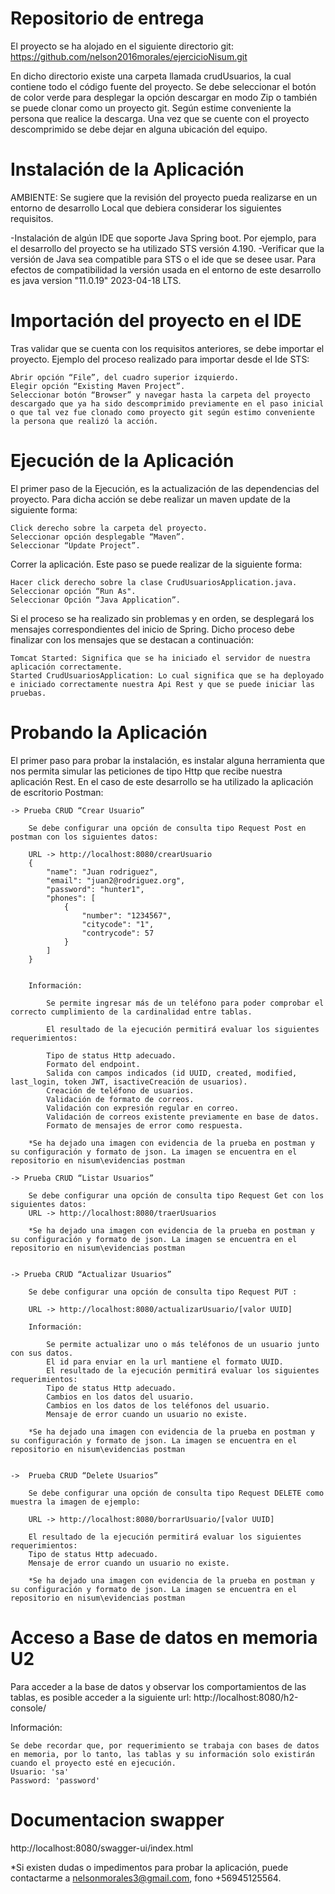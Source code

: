 Repositorio de entrega
======================

El proyecto se ha alojado en el siguiente directorio git: https://github.com/nelson2016morales/ejercicioNisum.git

En dicho directorio existe una carpeta llamada crudUsuarios, la cual contiene todo el código fuente del proyecto. Se debe seleccionar el botón de color verde para desplegar la opción descargar en modo Zip o también se puede clonar como un proyecto git. Según estime conveniente la persona que realice la descarga. 
Una vez que se cuente con el proyecto descomprimido se debe dejar en alguna ubicación del equipo. 




Instalación de la Aplicación
============================

AMBIENTE:
Se sugiere que la revisión del proyecto pueda realizarse en un entorno de desarrollo Local que debiera considerar los siguientes requisitos. 

-Instalación de algún IDE que soporte Java Spring boot. Por ejemplo, para el desarrollo del proyecto se ha utilizado STS versión 4.190.
-Verificar que la versión de Java sea compatible para STS o el ide que se desee usar. Para efectos de compatibilidad la versión usada en el entorno de este desarrollo es java version "11.0.19" 2023-04-18 LTS. 




Importación del proyecto en el IDE
==================================

Tras validar que se cuenta con los requisitos anteriores, se debe importar el proyecto. Ejemplo del proceso realizado para importar desde el Ide STS: 

    Abrir opción “File”, del cuadro superior izquierdo. 
    Elegir opción “Existing Maven Project”. 
    Seleccionar botón “Browser” y navegar hasta la carpeta del proyecto descargado que ya ha sido descomprimido previamente en el paso inicial o que tal vez fue clonado como proyecto git según estimo conveniente la persona que realizó la acción. 




Ejecución de la Aplicación 
===========================

El primer paso de la Ejecución, es la actualización de las dependencias del proyecto. Para dicha acción se debe realizar un maven update de la siguiente forma: 

    Click derecho sobre la carpeta del proyecto. 
    Seleccionar opción desplegable “Maven”. 
    Seleccionar “Update Project”. 

Correr la aplicación. Este paso se puede realizar de la siguiente forma: 

    Hacer click derecho sobre la clase CrudUsuariosApplication.java. 
    Seleccionar opción “Run As".
    Seleccionar Opción “Java Application”. 
	
Si el proceso se ha realizado sin problemas y en orden, se desplegará los mensajes correspondientes del inicio de Spring. Dicho proceso debe finalizar con los mensajes que se destacan a continuación: 

    Tomcat Started: Significa que se ha iniciado el servidor de nuestra aplicación correctamente. 
    Started CrudUsuariosApplication: Lo cual significa que se ha deployado e iniciado correctamente nuestra Api Rest y que se puede iniciar las pruebas. 
	
	
	
	
Probando la Aplicación 
======================
El primer paso para probar la instalación, es instalar alguna herramienta que nos permita simular las peticiones de tipo Http que recibe nuestra aplicación Rest. En el caso de este desarrollo se ha utilizado la aplicación de escritorio Postman: 
	
	
	-> Prueba CRUD “Crear Usuario”  

		Se debe configurar una opción de consulta tipo Request Post en postman con los siguientes datos: 

		URL -> http://localhost:8080/crearUsuario 
		{
			"name": "Juan rodriguez",
			"email": "juan2@rodriguez.org",
			"password": "hunter1",
			"phones": [
				{
					"number": "1234567",
					"citycode": "1",
					"contrycode": 57
				}
			]
		}
		
	 
		Información: 

			Se permite ingresar más de un teléfono para poder comprobar el correcto cumplimiento de la cardinalidad entre tablas. 
			
			El resultado de la ejecución permitirá evaluar los siguientes requerimientos: 

			Tipo de status Http adecuado. 
			Formato del endpoint. 
			Salida con campos indicados (id UUID, created, modified, last_login, token JWT, isactiveCreación de usuarios). 
			Creación de teléfono de usuarios. 
			Validación de formato de correos. 
			Validación con expresión regular en correo. 
			Validación de correos existente previamente en base de datos. 
			Formato de mensajes de error como respuesta. 
			
		*Se ha dejado una imagen con evidencia de la prueba en postman y su configuración y formato de json. La imagen se encuentra en el repositorio en nisum\evidencias postman
	
	-> Prueba CRUD “Listar Usuarios” 
	
		Se debe configurar una opción de consulta tipo Request Get con los siguientes datos: 
		URL -> http://localhost:8080/traerUsuarios 
		
		*Se ha dejado una imagen con evidencia de la prueba en postman y su configuración y formato de json. La imagen se encuentra en el repositorio en nisum\evidencias postman

		
	-> Prueba CRUD “Actualizar Usuarios” 

		Se debe configurar una opción de consulta tipo Request PUT : 

		URL -> http://localhost:8080/actualizarUsuario/[valor UUID]

		Información: 

			Se permite actualizar uno o más teléfonos de un usuario junto con sus datos. 
			El id para enviar en la url mantiene el formato UUID. 
			El resultado de la ejecución permitirá evaluar los siguientes requerimientos: 
			Tipo de status Http adecuado. 
			Cambios en los datos del usuario. 
			Cambios en los datos de los teléfonos del usuario. 
			Mensaje de error cuando un usuario no existe. 

		*Se ha dejado una imagen con evidencia de la prueba en postman y su configuración y formato de json. La imagen se encuentra en el repositorio en nisum\evidencias postman


	->	Prueba CRUD “Delete Usuarios” 

		Se debe configurar una opción de consulta tipo Request DELETE como muestra la imagen de ejemplo: 

		URL -> http://localhost:8080/borrarUsuario/[valor UUID]

		El resultado de la ejecución permitirá evaluar los siguientes requerimientos: 
		Tipo de status Http adecuado. 
		Mensaje de error cuando un usuario no existe. 
 
 		*Se ha dejado una imagen con evidencia de la prueba en postman y su configuración y formato de json. La imagen se encuentra en el repositorio en nisum\evidencias postman

 
 
Acceso a Base de datos en memoria U2 
====================================

Para acceder a la base de datos y observar los comportamientos de las tablas, es posible acceder a la siguiente url: http://localhost:8080/h2-console/ 

Información: 

    Se debe recordar que, por requerimiento se trabaja con bases de datos en memoria, por lo tanto, las tablas y su información solo existirán cuando el proyecto esté en ejecución. 
	Usuario: 'sa'
	Password: 'password'

Documentacion swapper
=====================
http://localhost:8080/swagger-ui/index.html
	
*Si existen dudas o impedimentos para probar la aplicación, puede contactarme a nelsonmorales3@gmail.com, fono +56945125564.